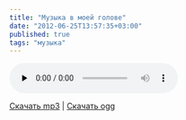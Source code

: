 ```yaml
---
title: "Музыка в моей голове"
date: "2012-06-25T13:57:35+03:00"
published: true
tags: "музыка"
---
```


<audio controls="controls" preload="none">
  <source src="/media/guestfromfuture.ogg" type="audio/ogg">
  <source src="/media/guestfromfuture.mp3" type="audio/mpeg">
  HTML5 Audio не поддерживается.
</audio>

[Скачать mp3](/media/guestfromfuture.mp3) |
[Скачать ogg](/media/guestfromfuture.ogg)
